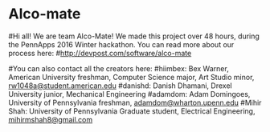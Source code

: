 # Alco-mate
#Hi all! We are team Alco-Mate! 
We made this project over 48 hours, during the PennApps 2016 Winter hackathon. 
You can read more about our process here: 
#http://devpost.com/software/alco-mate

#You can also contact all the creators here:
#hiimbex: Bex Warner, American University freshman, Computer Science major, Art Studio minor, rw1048a@student.american.edu
#danishd: Danish Dhamani, Drexel University junior, Mechanical Engineering
#adamdom: Adam Domingoes, University of Pennsylvania freshman, adamdom@wharton.upenn.edu
#Mihir Shah: University of Pennsylvania Graduate student, Electrical Engineering, mihirmshah8@gmail.com 
